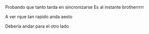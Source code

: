 Probando que tanto tarda en sincronizarse
Es al instante brotherrrrr 


A ver rque tan rapido anda aesto 

Debería andar para el otro lado
